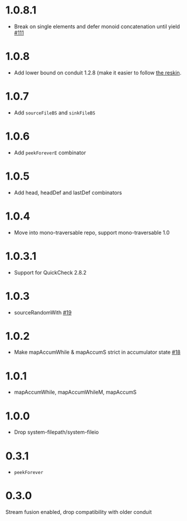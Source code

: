 # 1.0.8.1

* Break on single elements and defer monoid concatenation until yield
  [#111](https://github.com/snoyberg/mono-traversable/pull/111)

# 1.0.8

* Add lower bound on conduit 1.2.8 (make it easier to follow [the
  reskin](http://www.snoyman.com/blog/2016/09/proposed-conduit-reskin).

# 1.0.7

* Add `sourceFileBS` and `sinkFileBS`

# 1.0.6

* Add `peekForeverE` combinator

# 1.0.5

* Add head, headDef and lastDef combinators

# 1.0.4

* Move into mono-traversable repo, support mono-traversable 1.0

# 1.0.3.1

* Support for QuickCheck 2.8.2

# 1.0.3

* sourceRandomWith [#19](https://github.com/fpco/conduit-combinators/pull/19)

# 1.0.2

* Make mapAccumWhile & mapAccumS strict in accumulator state [#18](https://github.com/fpco/conduit-combinators/pull/18)

# 1.0.1

* mapAccumWhile, mapAccumWhileM, mapAccumS

# 1.0.0

* Drop system-filepath/system-fileio

# 0.3.1

* `peekForever`

# 0.3.0

Stream fusion enabled, drop compatibility with older conduit

